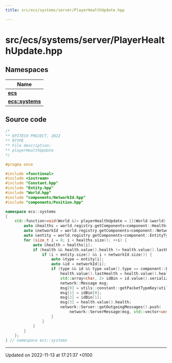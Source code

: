 ```yaml
---
title: src/ecs/systems/server/PlayerHealthUpdate.hpp

---
```


# src/ecs/systems/server/PlayerHealthUpdate.hpp



## Namespaces

| Name           |
| -------------- |
| **[ecs](Namespaces/namespaceecs.md)**  |
| **[ecs::systems](Namespaces/namespaceecs_1_1systems.md)**  |




## Source code

```cpp
/*
** EPITECH PROJECT, 2022
** RTYPE
** File description:
** playerHealthUpdate
*/

#pragma once

#include <functional>
#include <iostream>
#include "Constant.hpp"
#include "Entity.hpp"
#include "World.hpp"
#include "components/NetworkId.hpp"
#include "components/Position.hpp"

namespace ecs::systems
{
    std::function<void(World &)> playerHealthUpdate = [](World &world) {
        auto &healths = world.registry.getComponents<component::Health>();
        auto &networkId = world.registry.getComponents<component::NetworkId>();
        auto &entity = world.registry.getComponents<component::EntityType>();
        for (size_t i = 0; i < healths.size(); ++i) {
            auto &health = healths[i];
            if (health && health.value().health != health.value().lastHealth) {
                if (i < entity.size() && i < networkId.size()) {
                    auto &type = entity[i];
                    auto &id = networkId[i];
                    if (type && id && type.value().type == component::EntityType::Types::Player) {
                        health.value().lastHealth = health.value().health;
                        std::array<char, 2> idBin = id.value().serialize();
                        network::Message msg;
                        msg[0] = utils::constant::getPacketTypeKey(utils::constant::PacketType::HEALTH_UPDATE);
                        msg[1] = idBin[0];
                        msg[2] = idBin[1];
                        msg[3] = health.value().health;
                        network::Server::getOutgoingMessages().push(
                            network::ServerMessage(msg, std::vector<unsigned int>()));
                    }
                }
            }
        }
    };
} // namespace ecs::systems
```


-------------------------------

Updated on 2022-11-13 at 17:21:37 +0100
